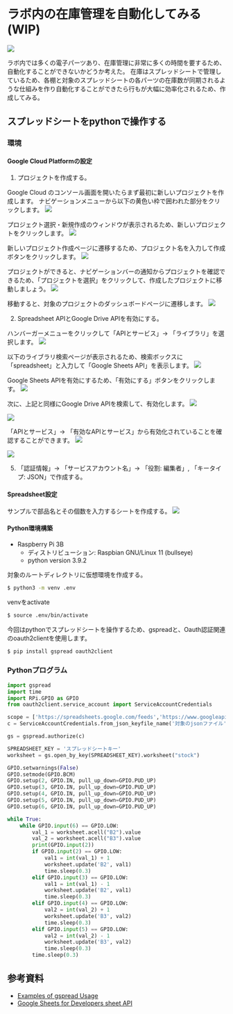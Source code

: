 <head>
  <link href="../css/extra.css" rel="stylesheet"></link>
</head>

# ラボ内の在庫管理を自動化してみる (WIP)

![](../images/prototype/prototype1/idea_sketch.jpg#center)

ラボ内では多くの電子パーツあり、在庫管理に非常に多くの時間を要するため、自動化することができないかどうか考えた。
在庫はスプレッドシートで管理しているため、各棚と対象のスプレッドシートの各パーツの在庫数が同期されるような仕組みを作り自動化することができたら行もが大幅に効率化されるため、作成してみる。

## スプレッドシートをpythonで操作する

### 環境

#### Google Cloud Platformの設定

1. プロジェクトを作成する。

Google Cloud のコンソール画面を開いたらまず最初に新しいプロジェクトを作成します。
ナビゲーションメニューから以下の黄色い枠で囲われた部分をクリックします。
![](../images/prototype/prototype1/gcp_1.jpg#center)

プロジェクト選択・新規作成のウィンドウが表示されるため、新しいプロジェクトをクリックします。
![](../images/prototype/prototype1/gcp_2.jpg#center)

新しいプロジェクト作成ページに遷移するため、プロジェクト名を入力して作成ボタンをクリックします。
![](../images/prototype/prototype1/gcp_3.jpg#center)

プロジェクトができると、ナビゲーションバーの通知からプロジェクトを確認できるため、「プロジェクトを選択」をクリックして、作成したプロジェクトに移動しましょう。
![](../images/prototype/prototype1/gcp_4.jpg#center)

移動すると、対象のプロジェクトのダッシュボードページに遷移します。
![](../images/prototype/prototype1/gcp_5.jpg#center)

2. Spreadsheet APIとGoogle Drive APIを有効にする。

ハンバーガーメニューをクリックして「APIとサービス」-> 「ライブラリ」を選択します。
![](../images/prototype/prototype1/gcp_6.jpg#center)

以下のライブラリ検索ページが表示されるため、検索ボックスに「spreadsheet」と入力して「Google Sheets API」を表示します。
![](../images/prototype/prototype1/gcp_7.jpg#center)

Google Sheets APIを有効にするため、「有効にする」ボタンをクリックします。
![](../images/prototype/prototype1/gcp_8.jpg#center)


次に、上記と同様にGoogle Drive APIを検索して、有効化します。
![](../images/prototype/prototype1/gcp_9.jpg#center)

![](../images/prototype/prototype1/gcp_10.jpg#center)

「APIとサービス」-> 「有効なAPIとサービス」から有効化されていることを確認することができます。
![](../images/prototype/prototype1/gcp_11.jpg#center)


![](../images/prototype/prototype1/gcp_12.jpg#center)


5. 「認証情報」-> 「サービスアカウント名」-> 「役割: 編集者」, 「キータイプ: JSON」で作成する。


#### Spreadsheet設定
サンプルで部品名とその個数を入力するシートを作成する。
![](../images/prototype/prototype1/spreadsheet_1.jpg#center)



#### Python環境構築
- Raspberry Pi 3B
    - ディストリビューション: Raspbian GNU/Linux 11 (bullseye)
    - python version 3.9.2

対象のルートディレクトリに仮想環境を作成する。
```bash
$ python3 -m venv .env
```

venvをactivate
```bash
$ source .env/bin/activate
```

今回はpythonでスプレッドシートを操作するため、gspreadと、Oauth認証関連のoauth2clientを使用します。
```bash
$ pip install gspread oauth2client
```

### Pythonプログラム
```python
import gspread
import time
import RPi.GPIO as GPIO
from oauth2client.service_account import ServiceAccountCredentials

scope = ['https://spreadsheets.google.com/feeds','https://www.googleapis.com/auth/drive']
c = ServiceAccountCredentials.from_json_keyfile_name('対象のjsonファイル', scope)

gs = gspread.authorize(c)

SPREADSHEET_KEY = 'スプレッドシートキー'
worksheet = gs.open_by_key(SPREADSHEET_KEY).worksheet("stock")

GPIO.setwarnings(False)
GPIO.setmode(GPIO.BCM)
GPIO.setup(2, GPIO.IN, pull_up_down=GPIO.PUD_UP)
GPIO.setup(3, GPIO.IN, pull_up_down=GPIO.PUD_UP)
GPIO.setup(4, GPIO.IN, pull_up_down=GPIO.PUD_UP)
GPIO.setup(5, GPIO.IN, pull_up_down=GPIO.PUD_UP)
GPIO.setup(6, GPIO.IN, pull_up_down=GPIO.PUD_UP)

while True:
    while GPIO.input(6) == GPIO.LOW:
        val_1 = worksheet.acell("B2").value
        val_2 = worksheet.acell("B3").value
        print(GPIO.input(2))
        if GPIO.input(2) == GPIO.LOW:
            val1 = int(val_1) + 1
            worksheet.update('B2', val1)
            time.sleep(0.3)
        elif GPIO.input(3) == GPIO.LOW:
            val1 = int(val_1) - 1
            worksheet.update('B2', val1)
            time.sleep(0.3)
        elif GPIO.input(4) == GPIO.LOW:
            val2 = int(val_2) + 1
            worksheet.update('B3', val2)
            time.sleep(0.3)
        elif GPIO.input(5) == GPIO.LOW:
            val2 = int(val_2) - 1
            worksheet.update('B3', val2)
            time.sleep(0.3)
        time.sleep(0.3)

```

## 参考資料
- [Examples of gspread Usage](https://docs.gspread.org/en/latest/user-guide.html)
- [Google Sheets for Developers sheet API](https://developers.google.com/sheets/api)
